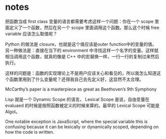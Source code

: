 # notes

把函数当成 first class 变量的语言都需要考虑这样一个问题：你在一个 scope 里面定义了一个函数，然后在另一个 scope 里面调用这个函数。那么这个时候 free variable 应该怎么取值呢？

Python 的做法是 closure，也就是这个值应该是outer function中的变量的值。
另一种做法是：直接在当下的 environment 中寻找这样一个名字的变量。这样就相当调用这个函数，就真的像是 C++ 中的宏替换一样，一行一行的复制过来然后执行。

这样的问题是：函数的实现理论上不是用户应该关心和看见的，所以我怎么知道这个函数里用到了什么变量呢？还得我自己去先定义好，这显然不太合理。

McCarthy’s paper is a masterpiece as great as Beethoven’s 9th Symphony

Lisp 就是一个 Dynamic Scope 的语言。
Lexical Scope 是说，自由变量在 evaluaed 的时候是按照函数被定义的时候来算的。最早的 Lexical Scope 可能是 Algol。

One notable exception is JavaScript, where the special variable this is confusing because it can be lexically or dynamically scoped, depending on how the code is written.